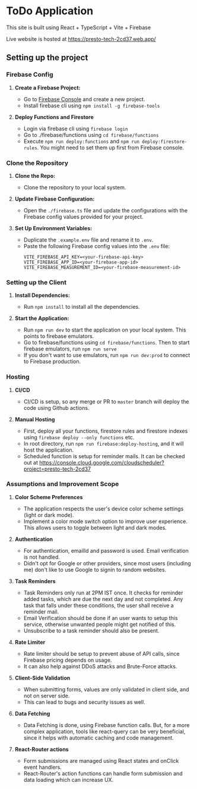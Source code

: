 # ToDo Application

This site is built using React + TypeScript + Vite + Firebase

Live website is hosted at https://presto-tech-2cd37.web.app/

## Setting up the project

### Firebase Config

1. **Create a Firebase Project:**

   - Go to [Firebase Console](https://console.firebase.google.com/u/0/) and create a new project.
   - Install firebase cli using `npm install -g firebase-tools`

2. **Deploy Functions and Firestore**

   - Login via firebase cli using `firebase login`
   - Go to ./firebase/functions using `cd firebase/functions`
   - Execute `npm run deploy:functions` and `npm run deploy:firestore-rules`. You might need to set them up first
     from Firebase console.

### Clone the Repository

1. **Clone the Repo:**

   - Clone the repository to your local system.

2. **Update Firebase Configuration:**

   - Open the `./firebase.ts` file and update the configurations with the Firebase config values provided for your project.

3. **Set Up Environment Variables:**
   - Duplicate the `.example.env` file and rename it to `.env`.
   - Paste the following Firebase config values into the `.env` file:
     ```
     VITE_FIREBASE_API_KEY=<your-firebase-api-key>
     VITE_FIREBASE_APP_ID=<your-firebase-app-id>
     VITE_FIREBASE_MEASUREMENT_ID=<your-firebase-measurement-id>
     ```

### Setting up the Client

1. **Install Dependencies:**

   - Run `npm install` to install all the dependencies.

2. **Start the Application:**
   - Run `npm run dev` to start the application on your local system. This points to firebase emulators.
   - Go to firebase/functions using `cd firebase/functions`. Then to start firebase emulators, run `npm run serve`
   - If you don't want to use emulators, run `npm run dev:prod` to connect to Firebase production.

### Hosting

1. **CI/CD**

   - CI/CD is setup, so any merge or PR to `master` branch will deploy the code using Github actions.

2. **Manual Hosting**

   - First, deploy all your functions, firestore rules and firestore indexes using `firebase deploy --only functions` etc.
   - In root directory, run `npm run firebase:deploy-hosting`, and it will host the application.
   - Scheduled function is setup for reminder mails. It can be checked out at https://console.cloud.google.com/cloudscheduler?project=presto-tech-2cd37

### Assumptions and Improvement Scope

1. **Color Scheme Preferences**

   - The application respects the user's device color scheme settings (light or dark mode).
   - Implement a color mode switch option to improve user experience. This allows users to toggle between light and dark modes.

2. **Authentication**

   - For authentication, emailId and password is used. Email verification is not handled.
   - Didn't opt for Google or other providers, since most users (including me) don't like to use Google to signin to random websites.

3. **Task Reminders**

   - Task Reminders only run at 2PM IST once. It checks for reminder added tasks, which are due the next day and not completed. Any task that falls under these conditions, the user shall receive a reminder mail.
   - Email Verification should be done if an user wants to setup this service, otherwise unwanted people might get
     notified of this.
   - Unsubscribe to a task reminder should also be present.

4. **Rate Limiter**

   - Rate limiter should be setup to prevent abuse of API calls, since Firebase pricing depends on usage.
   - It can also help against DDoS attacks and Brute-Force attacks.

5. **Client-Side Validation**

   - When submitting forms, values are only validated in client side, and not on server side.
   - This can lead to bugs and security issues as well.

6. **Data Fetching**

   - Data Fetching is done, using Firebase function calls. But, for a more complex application, tools like
     react-query can be very beneficial, since it helps with automatic caching and code management.

7. **React-Router actions**

   - Form submissions are managed using React states and onClick event handlers.
   - React-Router's action functions can handle form submission and data loading which can increase UX.
